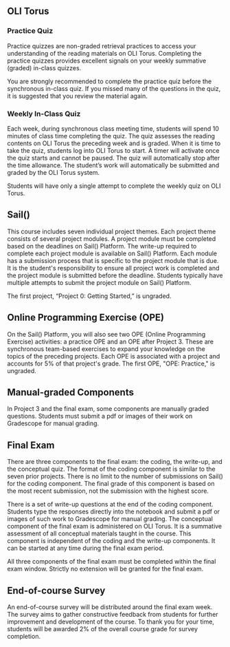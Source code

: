 ## OLI Torus

### Practice Quiz
Practice quizzes are non-graded retrieval practices to access your understanding of the reading materials on OLI Torus. Completing the practice quizzes provides excellent signals on your weekly summative (graded) in-class quizzes.

You are strongly recommended to complete the practice quiz before the synchronous in-class quiz. If you missed many of the questions in the quiz, it is suggested that you review the material again.

### Weekly In-Class Quiz
Each week, during synchronous class meeting time, students will spend 10 minutes of class time completing the quiz. The quiz assesses the reading contents on OLI Torus the preceding week and is graded. When it is time to take the quiz, students log into OLI Torus to start. A timer will activate once the quiz starts and cannot be paused. The quiz will automatically stop after the time allowance. The student’s work will automatically be submitted and graded by the OLI Torus system.

Students will have only a single attempt to complete the weekly quiz on OLI Torus. 

## Sail()

This course includes seven individual project themes. Each project theme consists of several project modules. A project module must be completed based on the deadlines on Sail() Platform. The write-up required to complete each project module is available on Sail() Platform. Each module has a submission process that is specific to the project module that is due. It is the student's responsibility to ensure all project work is completed and the project module is submitted before the deadline. Students typically have multiple attempts to submit the project module on Sail() Platform.

The first project, “Project 0: Getting Started,” is ungraded.

## Online Programming Exercise (OPE)
On the Sail() Platform, you will also see two OPE (Online Programming Exercise) activities: a practice OPE and an OPE after Project 3. These are synchronous team-based exercises to expand your knowledge on the topics of the preceding projects. Each OPE is associated with a project and accounts for 5% of that project's grade. The first OPE, "OPE: Practice," is ungraded.

## Manual-graded Components
In Project 3 and the final exam, some components are manually graded questions. Students must submit a pdf or images of their work on Gradescope for manual grading.

## Final Exam
There are three components to the final exam: the coding, the write-up, and the conceptual quiz. The format of the coding component is similar to the seven prior projects. There is no limit to the number of submissions on Sail() for the coding component. The final grade of this component is based on the most recent submission, not the submission with the highest score.

There is a set of write-up questions at the end of the coding component. Students type the responses directly into the notebook and submit a pdf or images of such work to Gradescope for manual grading.
The conceptual component of the final exam is administered on OLI Torus. It is a summative assessment of all conceptual materials taught in the course. This component is independent of the coding and the write-up components. It can be started at any time during the final exam period.

All three components of the final exam must be completed within the final exam window. Strictly no extension will be granted for the final exam.

## End-of-course Survey
An end-of-course survey will be distributed around the final exam week. The survey aims to gather constructive feedback from students for further improvement and development of the course. To thank you for your time, students will be awarded 2% of the overall course grade for survey completion.